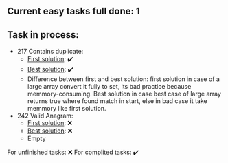 ## Current easy tasks full done: 1

## Task in process:
- 217 Contains duplicate: 
    - [First solution](./containsDuplicate/firstSolution.mjs): ✔️
    - [Best solution](./containsDuplicate/bestSolution.mjs): ✔️
    - <span id="217-difference">Difference between first and best solution: first solution in case of a large array convert it fully to set, its bad practice because memmory-consuming. Best solution in case best case of large array returns true where found match in start, else in bad case it take memmory like first solution.</span>
- 242 Valid Anagram: 
    - [First solution](./validAnagram/firstSolution.mjs): ❌
    - [Best solution](./validAnagram/bestSolution.mjs): ❌
    - Empty

For unfinished tasks: ❌
For complited tasks: ✔️